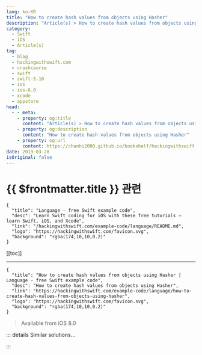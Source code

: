 ```yaml
---
lang: ko-KR
title: "How to create hash values from objects using Hasher"
description: "Article(s) > How to create hash values from objects using Hasher"
category:
  - Swift
  - iOS
  - Article(s)
tag: 
  - blog
  - hackingwithswift.com
  - crashcourse
  - swift
  - swift-5.10
  - ios
  - ios-8.0
  - xcode
  - appstore
head:
  - - meta:
    - property: og:title
      content: "Article(s) > How to create hash values from objects using Hasher"
    - property: og:description
      content: "How to create hash values from objects using Hasher"
    - property: og:url
      content: https://chanhi2000.github.io/bookshelf/hackingwithswift.com/example-code/language/how-to-create-hash-values-from-objects-using-hasher.html
date: 2019-03-28
isOriginal: false
---
```


# {{ $frontmatter.title }} 관련

```component VPCard
{
  "title": "Language - free Swift example code",
  "desc": "Learn Swift coding for iOS with these free tutorials – learn Swift, iOS, and Xcode",
  "link": "/hackingwithswift.com/example-code/language/README.md",
  "logo": "https://hackingwithswift.com/favicon.svg",
  "background": "rgba(174,10,10,0.2)"
}
```

[[toc]]

---

```component VPCard
{
  "title": "How to create hash values from objects using Hasher | Language - free Swift example code",
  "desc": "How to create hash values from objects using Hasher",
  "link": "https://hackingwithswift.com/example-code/language/how-to-create-hash-values-from-objects-using-hasher",
  "logo": "https://hackingwithswift.com/favicon.svg",
  "background": "rgba(174,10,10,0.2)"
}
```

> Available from iOS 8.0

<!-- TODO: 작성 -->

<!-- 
Hash values are an invaluable way of identifying data uniquely, and any type that conforms to the `Hashable` protocol can be used to create all or part of a hash value by using the `Hasher` struct.

To use this, create an instance of `Hasher`, provide it with whatever objects you want to hash, then call `finalize()` to generate the final value as an integer. For example:

```swift
struct iPad: Hashable {
    var serialNumber: String
    var capacity: Int
}

let first = iPad(serialNumber: "12345", capacity: 128)
let second = iPad(serialNumber: "abcde", capacity: 512)

var hasher = Hasher()
hasher.combine(first)
hasher.combine(second)
let hash = hasher.finalize()
```

-->

::: details Similar solutions…

<!--
/example-code/cryptokit/how-to-calculate-the-sha-hash-of-a-string-or-data-instance">How to calculate the SHA hash of a String or Data instance 
/quick-start/swiftui/observable-objects-environment-objects-and-published">Observable objects, environment objects, and @Published 
/quick-start/swiftui/how-to-use-stateobject-to-create-and-monitor-external-objects">How to use @StateObject to create and monitor external objects 
/quick-start/swiftui/how-to-delete-core-data-objects-from-swiftui-views">How to delete Core Data objects from SwiftUI views 
/quick-start/swiftui/how-to-add-core-data-objects-from-swiftui-views">How to add Core Data objects from SwiftUI views</a>
-->

:::

